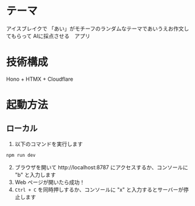 # テーマ
アイスブレイクで
「あい」がモチーフのランダムなテーマで
​あいうえお作文してもらって
AIに採点させる　アプリ

# 技術構成
Hono + HTMX + Cloudflare

# 起動方法
## ローカル
1. 以下のコマンドを実行します
```sh
npm run dev
```

2. ブラウザを開いて http://localhost:8787 にアクセスするか、コンソールに "b" と入力します
3. Web ページが開いたら成功！
4. `Ctrl + C` を同時押しするか、コンソールに "x" と入力するとサーバーが停止します
